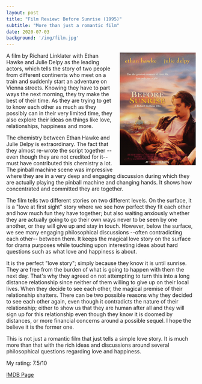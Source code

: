 ```yaml
---
layout: post
title: "Film Review: Before Sunrise (1995)"
subtitle: "More than just a romantic film"
date: 2020-07-03
background: '/img/film.jpg'
---
```

<img style="float: right; width: 40%; padding: 0px 0px 10px 10px" src="/img/poster-before-sunrise.jpg">

A film by Richard Linklater with Ethan Hawke and Julie Delpy as the leading actors, which tells the story of two people from different continents who meet on a train and suddenly start an adventure on Vienna streets. Knowing they have to part ways the next morning, they try make the best of their time. As they are trying to get to know each other as much as they possibly can in their very limited time, they also explore their ideas on things like love, relationships, happiness and more.

The chemistry between Ethan Hawke and Julie Delpy is extraordinary. The fact that they almost re-wrote the script together --even though they are not credited for it-- must have contributed this chemistry a lot. The pinball machine scene was impressive where they are in a very deep and engaging discussion during which they are actually playing the pinball machine and changing hands. It shows how concentrated and committed they are together.

The film tells two different stories on two different levels. On the surface, it is a "love at first sight" story where we see how perfect they fit each other and how much fun they have together; but also waiting anxiously whether they are actually going to go their own ways never to be seen by one another, or they will give up and stay in touch. However, below the surface, we see many engaging philosophical discussions --often contradicting each other-- between them. It keeps the magical love story on the surface for drama purposes while touching upon interesting ideas about hard questions such as what love and happiness is about.

It is the perfect "love story"; simply because they know it is until sunrise. They are free from the burden of what is going to happen with them the next day. That's why they agreed on not attempting to turn this into a long distance relationship since neither of them willing to give up on their local lives. When they decide to see each other, the magical premise of their relationship shatters. There can be two possible reasons why they decided to see each other again, even though it contradicts the nature of their relationship; either to show us that they are human after all and they will sign up for this relationship even though they know it is doomed by distances, or more financial concerns around a possible sequel. I hope the believe it is the former one.

This is not just a romantic film that just tells a simple love story. It is much more than that with the rich ideas and discussions around several philosophical questions regarding love and happiness.

My rating: 7.5/10

[IMDB Page](https://www.imdb.com/title/tt0112471)